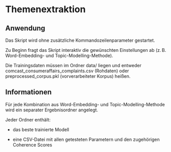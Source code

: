 # Themenextraktion
## Anwendung
Das Skript wird ohne zusätzliche Kommandozeilenparameter gestartet.

Zu Beginn fragt das Skript interaktiv die gewünschten Einstellungen ab (z. B. Word-Embedding- und Topic-Modelling-Methode).

Die Trainingsdaten müssen im Ordner data/ liegen und entweder comcast_consumeraffairs_complaints.csv (Rohdaten) oder preprocessed_corpus.pkl (vorverarbeiteter Korpus) heißen.

## Informationen
Für jede Kombination aus Word-Embedding- und Topic-Modelling-Methode wird ein separater Ergebnisordner angelegt.

Jeder Ordner enthält:

- das beste trainierte Modell

- eine CSV-Datei mit allen getesteten Parametern und den zugehörigen Coherence Scores
